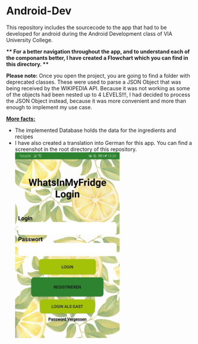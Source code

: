 # Android-Dev
This repository includes the sourcecode to the app that had to be developed for android during the Android Development class of VIA University College.

<strong>** For a better navigation throughout the app, and to understand each of the componants better, I have created a Flowchart which you can find in this directory. **</strong>

<strong>Please note:</strong>
Once you open the project, you are going to find a folder with deprecated classes. These were used to parse a JSON Object that was being received by the WIKIPEDIA API. Because it was not working as some of the objects had been nested up to 4 LEVELS!!!, I had decided to process the JSON Object instead, because it was more convenient and more than enough to implement my use case.

<u><strong>More facts:</strong></u>
<ul>
  <li>The implemented Database holds the data for the ingredients and recipes</li>
  <li>I have also created a translation into German for this app. You can find a screenshot in the root directory of this repository.</li>
  <img src="https://github.com/danieldenk/Android-Dev/blob/master/German_Login.jpg" alt="Login in German" height="500px"/>
</ul>
